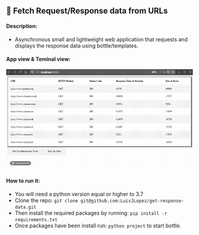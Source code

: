 ## :rocket: Fetch Request/Response data from URLs

#### Description:
- Asynchronous small and lightweight web application that requests and displays the response data using bottle/templates.

#### App view & Teminal view:
![Web App View](project/static/demo.gif)

#### How to run it:
- You will need a python version equal or higher to 3.7
- Clone the repo:
`git clone git@github.com:LuisJLopez/get-response-data.git`
- Then install the required packages by running:
`pip install -r requirements.txt`
- Once packages have been install run:
`python project` to start bottle.




